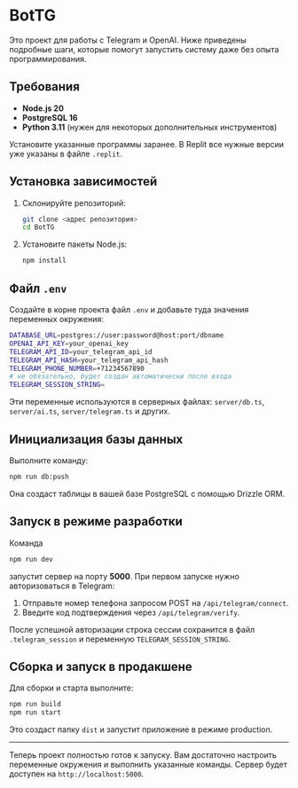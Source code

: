# BotTG

Это проект для работы с Telegram и OpenAI. Ниже приведены подробные шаги, которые помогут запустить систему даже без опыта программирования.

## Требования

- **Node.js 20**
- **PostgreSQL 16**
- **Python 3.11** (нужен для некоторых дополнительных инструментов)

Установите указанные программы заранее. В Replit все нужные версии уже указаны в файле `.replit`.

## Установка зависимостей

1. Склонируйте репозиторий:
   ```bash
   git clone <адрес репозитория>
   cd BotTG
   ```
2. Установите пакеты Node.js:
   ```bash
   npm install
   ```

## Файл `.env`

Создайте в корне проекта файл `.env` и добавьте туда значения переменных окружения:

```bash
DATABASE_URL=postgres://user:password@host:port/dbname
OPENAI_API_KEY=your_openai_key
TELEGRAM_API_ID=your_telegram_api_id
TELEGRAM_API_HASH=your_telegram_api_hash
TELEGRAM_PHONE_NUMBER=+71234567890
# не обязательно, будет создан автоматически после входа
TELEGRAM_SESSION_STRING=
```

Эти переменные используются в серверных файлах: `server/db.ts`, `server/ai.ts`, `server/telegram.ts` и других.

## Инициализация базы данных

Выполните команду:
```bash
npm run db:push
```
Она создаст таблицы в вашей базе PostgreSQL с помощью Drizzle ORM.

## Запуск в режиме разработки

Команда
```bash
npm run dev
```
запустит сервер на порту **5000**. При первом запуске нужно авторизоваться в Telegram:
1. Отправьте номер телефона запросом POST на `/api/telegram/connect`.
2. Введите код подтверждения через `/api/telegram/verify`.

После успешной авторизации строка сессии сохранится в файл `.telegram_session` и переменную `TELEGRAM_SESSION_STRING`.

## Сборка и запуск в продакшене

Для сборки и старта выполните:
```bash
npm run build
npm run start
```

Это создаст папку `dist` и запустит приложение в режиме production.

---
Теперь проект полностью готов к запуску. Вам достаточно настроить переменные окружения и выполнить указанные команды. Сервер будет доступен на `http://localhost:5000`.
